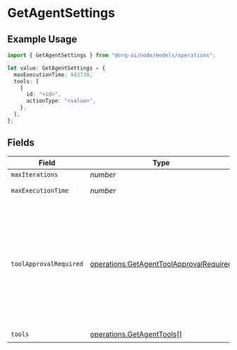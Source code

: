 # GetAgentSettings

## Example Usage

```typescript
import { GetAgentSettings } from "@orq-ai/node/models/operations";

let value: GetAgentSettings = {
  maxExecutionTime: 843730,
  tools: [
    {
      id: "<id>",
      actionType: "<value>",
    },
  ],
};
```

## Fields

| Field                                                                                                                                                                                                                           | Type                                                                                                                                                                                                                            | Required                                                                                                                                                                                                                        | Description                                                                                                                                                                                                                     |
| ------------------------------------------------------------------------------------------------------------------------------------------------------------------------------------------------------------------------------- | ------------------------------------------------------------------------------------------------------------------------------------------------------------------------------------------------------------------------------- | ------------------------------------------------------------------------------------------------------------------------------------------------------------------------------------------------------------------------------- | ------------------------------------------------------------------------------------------------------------------------------------------------------------------------------------------------------------------------------- |
| `maxIterations`                                                                                                                                                                                                                 | *number*                                                                                                                                                                                                                        | :heavy_minus_sign:                                                                                                                                                                                                              | N/A                                                                                                                                                                                                                             |
| `maxExecutionTime`                                                                                                                                                                                                              | *number*                                                                                                                                                                                                                        | :heavy_check_mark:                                                                                                                                                                                                              | Max execution time in seconds                                                                                                                                                                                                   |
| `toolApprovalRequired`                                                                                                                                                                                                          | [operations.GetAgentToolApprovalRequired](../../models/operations/getagenttoolapprovalrequired.md)                                                                                                                              | :heavy_minus_sign:                                                                                                                                                                                                              | If all, the agent will require approval for all tools. If respect_tool, the agent will require approval for tools that have the requires_approval flag set to true. If none, the agent will not require approval for any tools. |
| `tools`                                                                                                                                                                                                                         | [operations.GetAgentTools](../../models/operations/getagenttools.md)[]                                                                                                                                                          | :heavy_check_mark:                                                                                                                                                                                                              | N/A                                                                                                                                                                                                                             |
